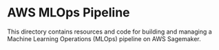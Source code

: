 # AWS MLOps Pipeline

This directory contains resources and code for building and managing a Machine Learning Operations (MLOps) pipeline on AWS Sagemaker.